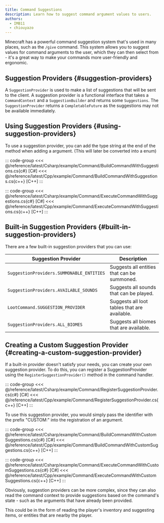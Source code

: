 ```yaml
---
title: Command Suggestions
description: Learn how to suggest command argument values to users.
authors:
  - IMB11
  - chiouyazo
---
```


Minecraft has a powerful command suggestion system that's used in many places, such as the `/give` command. This system allows you to suggest values for command arguments to the user, which they can then select from - it's a great way to make your commands more user-friendly and ergonomic.

## Suggestion Providers {#suggestion-providers}

A `SuggestionProvider` is used to make a list of suggestions that will be sent to the client. A suggestion provider is a functional interface that takes a `CommandContext` and a `SuggestionBuilder` and returns some `Suggestions`. The `SuggestionProvider` returns a `CompletableFuture` as the suggestions may not be available immediately.

## Using Suggestion Providers {#using-suggestion-providers}

To use a suggestion provider, you can add the type string at the end of the method when adding a argument.
(This will later be converted into a enum)

::: code-group
<<< @/reference/latest/Csharp/example/Command/BuildCommandWithSuggestions.cs{c#} [C#]
<<< @/reference/latest/Cpp/example/Command/BuildCommandWithSuggestions.cs{c++} [C++]
:::

::: code-group
<<< @/reference/latest/Csharp/example/Command/ExecuteCommandWithSuggestions.cs{c#} [C#]
<<< @/reference/latest/Cpp/example/Command/ExecuteCommandWithSuggestions.cs{c++} [C++]
:::

## Built-in Suggestion Providers {#built-in-suggestion-providers}

There are a few built-in suggestion providers that you can use:

| Suggestion Provider                       | Description                                  |
| ----------------------------------------- | -------------------------------------------- |
| `SuggestionProviders.SUMMONABLE_ENTITIES` | Suggests all entities that can be summoned.  |
| `SuggestionProviders.AVAILABLE_SOUNDS`    | Suggests all sounds that can be played.      |
| `LootCommand.SUGGESTION_PROVIDER`         | Suggests all loot tables that are available. |
| `SuggestionProviders.ALL_BIOMES`          | Suggests all biomes that are available.      |

## Creating a Custom Suggestion Provider {#creating-a-custom-suggestion-provider}

If a built-in provider doesn't satisfy your needs, you can create your own suggestion provider.
To do this, you can register a SuggestionProvider using the `RegisterSuggestionProvider()` method in the command handler.

::: code-group
<<< @/reference/latest/Csharp/example/Command/RegisterSuggestionProvider.cs{c#} [C#]
<<< @/reference/latest/Cpp/example/Command/RegisterSuggestionProvider.cs{c++} [C++]
:::

To use this suggestion provider, you would simply pass the identifier with the prefix "CUSTOM:" into the registration of an argument.

::: code-group
<<< @/reference/latest/Csharp/example/Command/BuildCommandWithCustomSuggestions.cs{c#} [C#]
<<< @/reference/latest/Cpp/example/Command/BuildCommandWithCustomSuggestions.cs{c++} [C++]
:::

::: code-group
<<< @/reference/latest/Csharp/example/Command/ExecuteCommandWithCustomSuggestions.cs{c#} [C#]
<<< @/reference/latest/Cpp/example/Command/ExecuteCommandWithCustomSuggestions.cs{c++} [C++]
:::


Obviously, suggestion providers can be more complex, since they can also read the command context to provide suggestions based on the command's state - such as the arguments that have already been provided.

This could be in the form of reading the player's inventory and suggesting items, or entities that are nearby the player.
